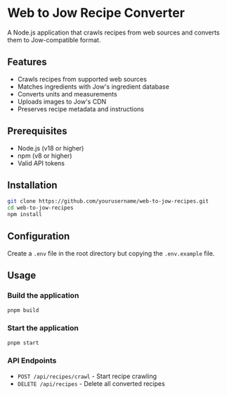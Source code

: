# Web to Jow Recipe Converter

A Node.js application that crawls recipes from web sources and converts them to Jow-compatible format.

## Features

- Crawls recipes from supported web sources
- Matches ingredients with Jow's ingredient database
- Converts units and measurements
- Uploads images to Jow's CDN
- Preserves recipe metadata and instructions

## Prerequisites

- Node.js (v18 or higher)
- npm (v8 or higher)
- Valid API tokens

## Installation

```bash
git clone https://github.com/yourusername/web-to-jow-recipes.git
cd web-to-jow-recipes
npm install
```

## Configuration

Create a `.env` file in the root directory but copying the `.env.example` file.

## Usage

### Build the application

```bash
pnpm build
```

### Start the application

```bash
pnpm start
```

### API Endpoints

- `POST /api/recipes/crawl` - Start recipe crawling
- `DELETE /api/recipes` - Delete all converted recipes
